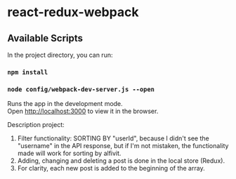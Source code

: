 # react-redux-webpack

## Available Scripts

In the project directory, you can run:

### `npm install`

### `node config/webpack-dev-server.js --open`

Runs the app in the development mode.<br />
Open [http://localhost:3000](http://localhost:3000) to view it in the browser.

Description project:

1. Filter functionality: SORTING BY "userId", because I didn't see the "username" in the API response, but if I'm not mistaken, the functionality made will work for sorting by alfivit.
2. Adding, changing and deleting a post is done in the local store (Redux).
3. For clarity, each new post is added to the beginning of the array.
